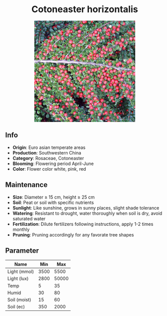 <h1 align='center'>Cotoneaster horizontalis</h1>
<p align="center">
    <img 
        align='center'
        width='320'
        src="../images/cotoneaster horizontalis.png" 
        alt='Cotoneaster horizontalis' />
</p>

## Info

 - **Origin**: Euro asian temperate areas
 - **Production**: Southwestern China
 - **Category**: Rosaceae, Cotoneaster
 - **Blooming**: Flowering period April-June
 - **Color**: Flower color white, pink, red

## Maintenance

 - **Size**: Diameter ≥ 15 cm, height ≥ 25 cm
 - **Soil**: Peat or soil with specific nutrients
 - **Sunlight**: Like sunshine, grows in sunny places, slight shade tolerance
 - **Watering**: Resistant to drought, water thoroughly when soil is dry, avoid saturated water
 - **Fertilization**: Dilute fertilizers following instructions, apply 1-2 times monthly
 - **Pruning**: Pruning accordingly for any favorate tree shapes

## Parameter

| Name         | Min  | Max   |
|--------------|------|-------|
| Light (mmol) | 3500 | 5500  |
| Light (lux)  | 2800 | 50000 |
| Temp         | 5    | 35    |
| Humid        | 30   | 80    |
| Soil (moist) | 15   | 60    |
| Soil (ec)    | 350  | 2000  |